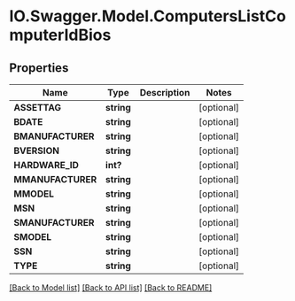 # IO.Swagger.Model.ComputersListComputerIdBios
## Properties

Name | Type | Description | Notes
------------ | ------------- | ------------- | -------------
**ASSETTAG** | **string** |  | [optional] 
**BDATE** | **string** |  | [optional] 
**BMANUFACTURER** | **string** |  | [optional] 
**BVERSION** | **string** |  | [optional] 
**HARDWARE_ID** | **int?** |  | [optional] 
**MMANUFACTURER** | **string** |  | [optional] 
**MMODEL** | **string** |  | [optional] 
**MSN** | **string** |  | [optional] 
**SMANUFACTURER** | **string** |  | [optional] 
**SMODEL** | **string** |  | [optional] 
**SSN** | **string** |  | [optional] 
**TYPE** | **string** |  | [optional] 

[[Back to Model list]](../README.md#documentation-for-models) [[Back to API list]](../README.md#documentation-for-api-endpoints) [[Back to README]](../README.md)

